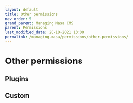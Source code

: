 ```yaml
---
layout: default
title: Other permissions
nav_order: 5
grand_parent: Managing Masa CMS
parent: Permissions
last_modified_date: 20-10-2021 13:00
permalink: /managing-masa/permissions/other-permissions/
---
```


# Other permissions

## Plugins

## Custom

